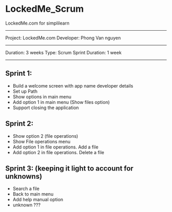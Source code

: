 # LockedMe_Scrum
LockedMe.com for simplilearn

---

Project: LockedMe.com
Developer: Phong Van nguyen

---

Duration: 3 weeks
Type: Scrum
Sprint Duration: 1 week

---

## Sprint 1:
- Build a welcome screen with app name developer details
- Set up Path
- Show options in main menu
- Add option 1 in main menu (Show files option)
- Support closing the application

## Sprint 2:
- Show option 2 (file operations)
- Show File operations menu
- Add option 1 in file operations. Add a file
- Add option 2 in file operations. Delete a file

## Sprint 3: (keeping it light to account for unknowns)
- Search a file
- Back to main menu
- Add help manual option
- unknown ???


